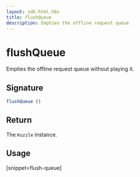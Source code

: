 ```yaml
---
layout: sdk.html.hbs
title: flushQueue
description: Empties the offline request queue
---
```


# flushQueue

Empties the offline request queue without playing it.

## Signature

```javascript
flushQueue ()
```

## Return

The `Kuzzle` instance.

## Usage

[snippet=flush-queue]
